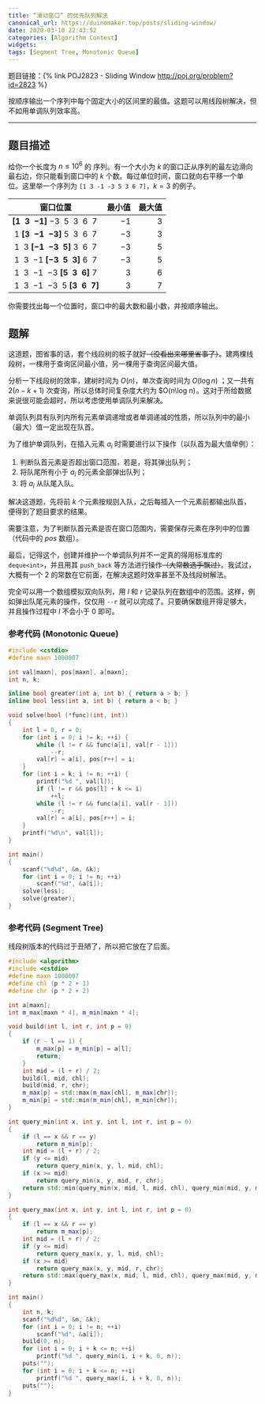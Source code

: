 ```yaml
---
title: “滑动窗口” 的优先队列解法
canonical_url: https://duinomaker.top/posts/sliding-window/
date: 2020-03-10 22:43:52
categories: [Algorithm Contest]
widgets:
tags: [Segment Tree, Monotonic Queue]
---
```


题目链接：{% link POJ2823 - Sliding Window http://poj.org/problem?id=2823 %}

按顺序输出一个序列中每个固定大小的区间里的最值。这题可以用线段树解决，但不如用单调队列效率高。

<!-- more -->

---

## 题目描述

给你一个长度为 $n\leq10^6$ 的 序列。有一个大小为 $k$ 的窗口正从序列的最左边滑向最右边，你只能看到窗口中的 $k$ 个数。每过单位时间，窗口就向右平移一个单位。这里举一个序列为 `[1 3 -1 -3 5 3 6 7]`，$k=3$ 的例子。

窗口位置|最小值|最大值
:-:|-:|-:
<span class="mono">**[$1$&nbsp;&nbsp;$3$&nbsp;&nbsp;$-1$]**&nbsp;$-3$&nbsp;&nbsp;$5$&nbsp;&nbsp;$3$&nbsp;&nbsp;$6$&nbsp;&nbsp;$7$&nbsp;</span>|$-1$|$3$
<span class="mono">&nbsp;$1$&nbsp;**[$3$&nbsp;&nbsp;$-1$&nbsp;&nbsp;$-3$]**&nbsp;$5$&nbsp;&nbsp;$3$&nbsp;&nbsp;$6$&nbsp;&nbsp;$7$&nbsp;</span>|$-3$|$3$
<span class="mono">&nbsp;$1$&nbsp;&nbsp;$3$&nbsp;**[$-1$&nbsp;&nbsp;$-3$&nbsp;&nbsp;$5$]**&nbsp;$3$&nbsp;&nbsp;$6$&nbsp;&nbsp;$7$&nbsp;</span>|$-3$|$5$
<span class="mono">&nbsp;$1$&nbsp;&nbsp;$3$&nbsp;&nbsp;$-1$&nbsp;**[$-3$&nbsp;&nbsp;$5$&nbsp;&nbsp;$3$]**&nbsp;$6$&nbsp;&nbsp;$7$&nbsp;</span>|$-3$|$5$
<span class="mono">&nbsp;$1$&nbsp;&nbsp;$3$&nbsp;&nbsp;$-1$&nbsp;&nbsp;$-3$&nbsp;**[$5$&nbsp;&nbsp;$3$&nbsp;&nbsp;$6$]**&nbsp;$7$&nbsp;</span>|$3$|$6$
<span class="mono">&nbsp;$1$&nbsp;&nbsp;$3$&nbsp;&nbsp;$-1$&nbsp;&nbsp;$-3$&nbsp;&nbsp;$5$&nbsp;**[$3$&nbsp;&nbsp;$6$&nbsp;&nbsp;$7$]**</span>|$3$|$7$

你需要找出每一个位置时，窗口中的最大数和最小数，并按顺序输出。

## 题解

这道题，图省事的话，套个线段树的板子就好~~（没看出来哪里省事了）~~。建两棵线段树，一棵用于查询区间最小值，另一棵用于查询区间最大值。

分析一下线段树的效率，建树时间为 $O(n)$，单次查询时间为 $O(\log n)$ ；又一共有 $2(n-k+1)$ 次查询，所以总体时间复杂度大约为 $O(n\log n)&hairsp;。这对于所给数据来说很可能会超时，所以考虑使用单调队列来解决。

单调队列具有队列内所有元素单调递增或者单调递减的性质，所以队列中的最小（最大）值一定出现在队首。

为了维护单调队列，在插入元素 $a_i$ 时需要进行以下操作（以队首为最大值举例）：

1. 判断队首元素是否超出窗口范围，若是，将其弹出队列；
2. 将队尾所有小于 $a_i$ 的元素全部弹出队列；
3. 将 $a_i$ 从队尾入队。

解决这道题，先将前 $k$ 个元素按规则入队，之后每插入一个元素前都输出队首，便得到了题目要求的结果。

需要注意，为了判断队首元素是否在窗口范围内，需要保存元素在序列中的位置（代码中的 $pos$ 数组）。

最后，记得这个，创建并维护一个单调队列并不一定真的得用标准库的 `deque<int>`，并且用其 `push_back` 等方法进行操作~~（大常数选手飘过）~~。我试过，大概有一个 $2$ 的常数在它前面，在解决这题时效率甚至不及线段树解法。

完全可以用一个数组模拟双向队列，用 $l$ 和 $r$ 记录队列在数组中的范围。这样，例如弹出队尾元素的操作，仅仅用 `--r` 就可以完成了。只要确保数组开得足够大，并且操作过程中 $l$ 不会小于 $0$ 即可。

### 参考代码 (Monotonic Queue)

``` c++ MQ.cpp
#include <cstdio>
#define maxn 1000007

int val[maxn], pos[maxn], a[maxn];
int n, k;

inline bool greater(int a, int b) { return a > b; }
inline bool less(int a, int b) { return a < b; }

void solve(bool (*func)(int, int))
{
    int l = 0, r = 0;
    for (int i = 0; i != k; ++i) {
        while (l != r && func(a[i], val[r - 1]))
            --r;
        val[r] = a[i], pos[r++] = i;
    }
    for (int i = k; i != n; ++i) {
        printf("%d ", val[l]);
        if (l != r && pos[l] + k <= i)
            ++l;
        while (l != r && func(a[i], val[r - 1]))
            --r;
        val[r] = a[i], pos[r++] = i;
    }
    printf("%d\n", val[l]);
}

int main()
{
    scanf("%d%d", &n, &k);
    for (int i = 0; i != n; ++i)
        scanf("%d", &a[i]);
    solve(less);
    solve(greater);
}
```

### 参考代码 (Segment Tree)

线段树版本的代码过于丑陋了，所以把它放在了后面。

``` c++ ST.cpp
#include <algorithm>
#include <cstdio>
#define maxn 1000007
#define chl (p * 2 + 1)
#define chr (p * 2 + 2)

int a[maxn];
int m_max[maxn * 4], m_min[maxn * 4];

void build(int l, int r, int p = 0)
{
    if (r - l == 1) {
        m_max[p] = m_min[p] = a[l];
        return;
    }
    int mid = (l + r) / 2;
    build(l, mid, chl);
    build(mid, r, chr);
    m_max[p] = std::max(m_max[chl], m_max[chr]);
    m_min[p] = std::min(m_min[chl], m_min[chr]);
}

int query_min(int x, int y, int l, int r, int p = 0)
{
    if (l == x && r == y)
        return m_min[p];
    int mid = (l + r) / 2;
    if (y <= mid)
        return query_min(x, y, l, mid, chl);
    if (x >= mid)
        return query_min(x, y, mid, r, chr);
    return std::min(query_min(x, mid, l, mid, chl), query_min(mid, y, mid, r, chr));
}

int query_max(int x, int y, int l, int r, int p = 0)
{
    if (l == x && r == y)
        return m_max[p];
    int mid = (l + r) / 2;
    if (y <= mid)
        return query_max(x, y, l, mid, chl);
    if (x >= mid)
        return query_max(x, y, mid, r, chr);
    return std::max(query_max(x, mid, l, mid, chl), query_max(mid, y, mid, r, chr));
}

int main()
{
    int n, k;
    scanf("%d%d", &n, &k);
    for (int i = 0; i != n; ++i)
        scanf("%d", &a[i]);
    build(0, n);
    for (int i = 0; i + k <= n; ++i)
        printf("%d ", query_min(i, i + k, 0, n));
    puts("");
    for (int i = 0; i + k <= n; ++i)
        printf("%d ", query_max(i, i + k, 0, n));
    puts("");
}
```